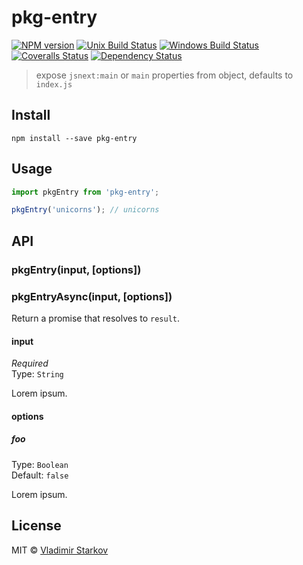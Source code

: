 # pkg-entry

[![NPM version][npm-image]][npm-url]
[![Unix Build Status][travis-image]][travis-url]
[![Windows Build Status][appveyor-image]][appveyor-url]
[![Coveralls Status][coveralls-image]][coveralls-url]
[![Dependency Status][depstat-image]][depstat-url]

> expose `jsnext:main` or `main` properties from object, defaults to `index.js`

## Install

    npm install --save pkg-entry

## Usage

```js
import pkgEntry from 'pkg-entry';

pkgEntry('unicorns'); // unicorns

```

## API

### pkgEntry(input, [options])

### pkgEntryAsync(input, [options])

Return a promise that resolves to `result`.

#### input

*Required*  
Type: `String`

Lorem ipsum.

#### options

##### foo

Type: `Boolean`  
Default: `false`

Lorem ipsum.

## License

MIT © [Vladimir Starkov](https://iamstarkov.com)

[npm-url]: https://npmjs.org/package/pkg-entry
[npm-image]: https://img.shields.io/npm/v/pkg-entry.svg?style=flat-square

[travis-url]: https://travis-ci.org/iamstarkov/pkg-entry
[travis-image]: https://img.shields.io/travis/iamstarkov/pkg-entry.svg?style=flat-square&label=unix

[appveyor-url]: https://ci.appveyor.com/project/iamstarkov/pkg-entry
[appveyor-image]: https://img.shields.io/appveyor/ci/iamstarkov/pkg-entry.svg?style=flat-square&label=windows

[coveralls-url]: https://coveralls.io/r/iamstarkov/pkg-entry
[coveralls-image]: https://img.shields.io/coveralls/iamstarkov/pkg-entry.svg?style=flat-square

[depstat-url]: https://david-dm.org/iamstarkov/pkg-entry
[depstat-image]: https://david-dm.org/iamstarkov/pkg-entry.svg?style=flat-square
